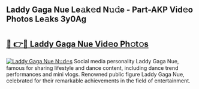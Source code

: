 ## Laddy Gaga Nue Le𝚊k𝚎d N𝚞𝚍e - Part-AKP Vid𝚎o Photos Le𝚊ks 3y0Ag

# <h2><a href="http://fb1iuf.evod.top/?m=Laddy+Gaga+Nue">🔗 👉🔴 Laddy Gaga Nue Vid𝚎o Ph𝚘t𝚘s</a></h2>

[![Laddy Gaga Nue N𝚞d𝚎s](https://i.imgur.com/8V9OHl7.gif)](http://fb1iuf.evod.top/?m=Laddy+Gaga+Nue)
Social media personality Laddy Gaga Nue, famous for sharing lifestyle and dance content, including dance trend performances and mini vlogs. Renowned public figure Laddy Gaga Nue, celebrated for their remarkable achievements in the field of entertainment. 
